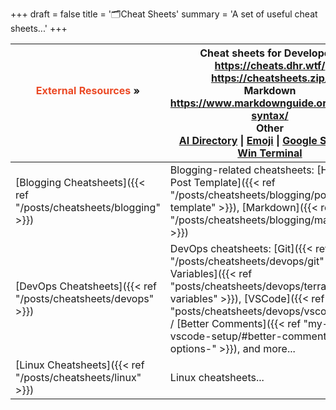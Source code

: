 +++
draft = false
title = '🗂️Cheat Sheets'
summary = 'A set of useful cheat sheets...'
+++

| <font color=#EB4925>External Resources</font> »<br><br /><br />   | **Cheat sheets for Developers**<br>https://cheats.dhr.wtf/<br>https://cheatsheets.zip/<br>**Markdown**<br>https://www.markdownguide.org/basic-syntax/<br>**Other**<br>[AI Directory](https://cheatsheets.zip/ai) \| [Emoji](cheatsheets.zip/emoji) \| [Google Search](https://cheatsheets.zip/google-search) \| [Win Terminal](https://cheats.dhr.wtf/sheet/windows-terminal/)<br> |
| ----------------------------------------------------------------- | ---------------------------------------------------------------------------------------------------------------------------------------------------------------------------------------------------------------------------------------------------------------------------------------------------------------------------------------------------------------------------------- |
| [Blogging Cheatsheets]({{< ref "/posts/cheatsheets/blogging" >}}) | Blogging-related cheatsheets: [Hugo Post Template]({{< ref "/posts/cheatsheets/blogging/post-template" >}}), [Markdown]({{< ref "/posts/cheatsheets/blogging/markdown" >}})<br>                                                                                                                                                                                                    |
| [DevOps Cheatsheets]({{< ref "/posts/cheatsheets/devops" >}})     | DevOps cheatsheets: [Git]({{< ref "/posts/cheatsheets/devops/git" >}}), [TF Variables]({{< ref "posts/cheatsheets/devops/terraform-variables" >}}), [VSCode]({{< ref "posts/cheatsheets/devops/vscode" >}}) / [Better Comments]({{< ref "my-vscode-setup/#better-comments-options-" >}}), and more...                                                                              |
| [Linux Cheatsheets]({{< ref "/posts/cheatsheets/linux" >}})       | Linux cheatsheets... <!--[Cron]({{< ref "posts/cheatsheets/linux/crontab" >}})...-->                                                                                                                                                                                                                                                                                               |
